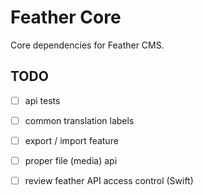 # Feather Core

Core dependencies for Feather CMS.


## TODO

- [ ] api tests
- [ ] common translation labels
- [ ] export / import feature
- [ ] proper file (media) api 
- [ ] review feather API access control (Swift)



